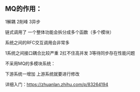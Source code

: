 ## MQ的作用：

1解耦 2削峰 3异步

链式调用了 一个整体功能会拆分成多个函数（多个模块）

系统之间的RFC交互调用会非常多

1系统之间接口耦合比较严重 2扛不住高并发 3等待同步存在性能问题

不采用MQ的多模块系统：

下游系统一增加 上游系统就要进行修改 

详细入门：https://zhuanlan.zhihu.com/p/83264194
